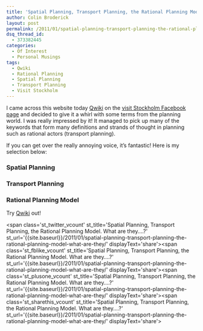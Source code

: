 ```yaml
---
title: 'Spatial Planning, Transport Planning, the Rational Planning Model. What are they&#8230;.?'
author: Colin Broderick
layout: post
permalink: /2011/01/spatial-planning-transport-planning-the-rational-planning-model-what-are-they/
dsq_thread_id:
  - 373382445
categories:
  - Of Interest
  - Personal Musings
tags:
  - Qwiki
  - Rational Planning
  - Spatial Planning
  - Transport Planning
  - Visit Stockholm
---
```

I came across this website today [Qwiki][1] on the [visit Stockholm Facebook page][2] and decided to give it a whirl with some terms from the planning world. I was really impressed by it! It managed to pick up many of the keywords that form many definitions and strands of thought in planning such as rational actors (transport planning).

If you can get over the really annoying voice, it&#8217;s fantastic! Here is my selection below:

### Spatial Planning



### Transport Planning



### Rational Planning Model



Try [Qwiki][1] out!

<span class='st\_twitter\_vcount' st\_title='Spatial Planning, Transport Planning, the Rational Planning Model. What are they&#8230;.?' st\_url='{{site.baseurl}}/2011/01/spatial-planning-transport-planning-the-rational-planning-model-what-are-they/' displayText='share'></span><span class='st\_fblike\_vcount' st\_title='Spatial Planning, Transport Planning, the Rational Planning Model. What are they&#8230;.?' st\_url='{{site.baseurl}}/2011/01/spatial-planning-transport-planning-the-rational-planning-model-what-are-they/' displayText='share'></span><span class='st\_plusone\_vcount' st\_title='Spatial Planning, Transport Planning, the Rational Planning Model. What are they&#8230;.?' st\_url='{{site.baseurl}}/2011/01/spatial-planning-transport-planning-the-rational-planning-model-what-are-they/' displayText='share'></span><span class='st\_sharethis\_vcount' st\_title='Spatial Planning, Transport Planning, the Rational Planning Model. What are they&#8230;.?' st\_url='{{site.baseurl}}/2011/01/spatial-planning-transport-planning-the-rational-planning-model-what-are-they/' displayText='share'></span>

 [1]: http://www.qwiki.com/
 [2]: http://www.facebook.com/pages/Visit-Stockholm/145734268779742